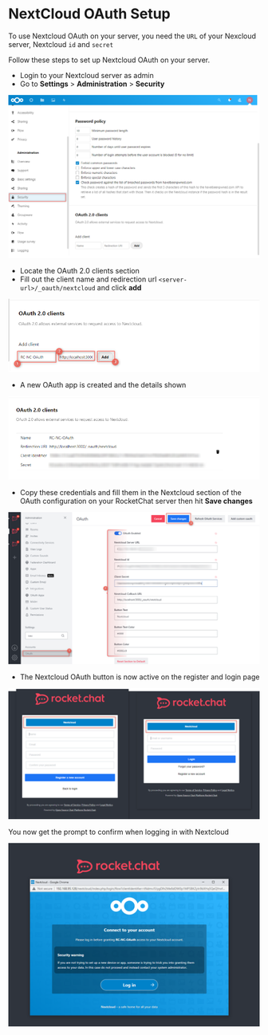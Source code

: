 # NextCloud OAuth Setup

To use Nextcloud OAuth on your server, you need the `URL` of your Nexcloud server, Nextcloud `id` and `secret`

Follow these steps to set up Nextcloud OAuth on your server.

* Login to your Nextcloud server as admin
* Go to **Settings** > **Administration** > **Security**

![](<../../../../.gitbook/assets/image (643) (1) (1) (1).png>)

* Locate the OAuth 2.0 clients section
* Fill out the client name and redirection url `<server-url>/_oauth/nextcloud` and click **add**

![](<../../../../.gitbook/assets/image (638) (1).png>)

* A new OAuth app is created and the details shown

![](<../../../../.gitbook/assets/image (637) (1) (1).png>)

* Copy these credentials and fill them in the Nextcloud section of the OAuth configuration on your RocketChat server then hit **Save changes**

![](<../../../../.gitbook/assets/image (673) (1) (1).png>)

* The Nextcloud OAuth button is now active on the register and login page

![](<../../../../.gitbook/assets/image (657) (1) (1) (1).png>)

You now get the prompt to confirm when logging in with Nextcloud

![](<../../../../.gitbook/assets/image (677) (1) (1) (1).png>)
